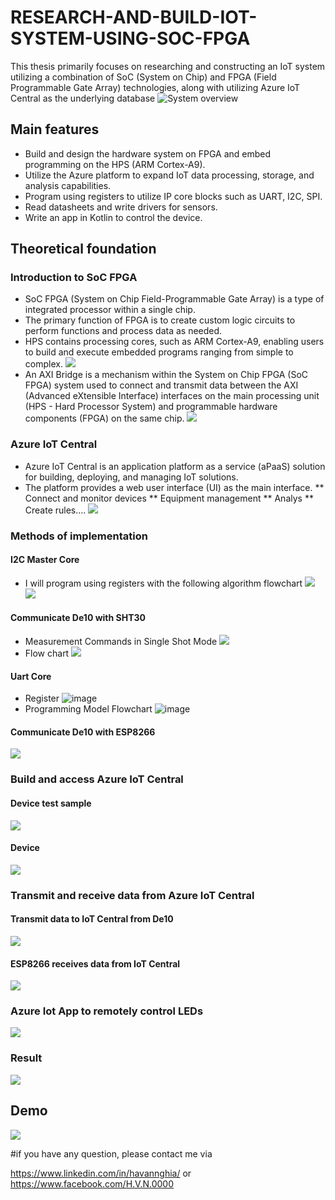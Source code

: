 # RESEARCH-AND-BUILD-IOT-SYSTEM-USING-SOC-FPGA
This thesis primarily focuses on researching and constructing an IoT system utilizing a combination of SoC (System on Chip) and FPGA (Field Programmable Gate Array) technologies, along with utilizing Azure IoT Central as the underlying database
![System overview](https://user-images.githubusercontent.com/130819168/266976715-8651736f-fe53-4ebc-aa5d-efdd1aa8d89d.png)

## Main features
* Build and design the hardware system on FPGA and embed programming on the HPS (ARM Cortex-A9).
* Utilize the Azure platform to expand IoT data processing, storage, and analysis capabilities.
* Program using registers to utilize IP core blocks such as UART, I2C, SPI.
* Read datasheets and write drivers for sensors.
* Write an app in Kotlin to control the device.
## Theoretical foundation
### Introduction to SoC FPGA
* SoC FPGA (System on Chip Field-Programmable Gate Array) is a type of integrated processor within a single chip.
* The primary function of FPGA is to create custom logic circuits to perform functions and process data as needed.
* HPS contains processing cores, such as ARM Cortex-A9, enabling users to build and execute embedded programs ranging from simple to complex.
![](https://user-images.githubusercontent.com/130819168/266976813-9769db47-ebb1-4594-b952-2bced86560d6.png)
* An AXI Bridge is a mechanism within the System on Chip FPGA (SoC FPGA) system used to connect and transmit data between the AXI (Advanced eXtensible Interface) interfaces on the main processing unit (HPS - Hard Processor System) and programmable hardware components (FPGA) on the same chip.
![](https://user-images.githubusercontent.com/130819168/266976835-86e2f973-face-48d2-9bd7-fb326a6d0701.png)
### Azure IoT Central
* Azure IoT Central is an application platform as a service (aPaaS) solution for building, deploying, and managing IoT solutions.
* The platform provides a web user interface (UI) as the main interface.
** Connect and monitor devices
** Equipment management
** Analys
** Create rules….
![](https://user-images.githubusercontent.com/130819168/266976983-f6f78caf-f585-4575-bf59-cc71e3a141ac.png)
### Methods of implementation
#### I2C Master Core
* I will program using registers with the following algorithm flowchart
![](https://user-images.githubusercontent.com/130819168/266977049-1c7093aa-fee5-4b8e-85b9-1ab34ceee416.png)
![](https://user-images.githubusercontent.com/130819168/266977074-c44bead0-3250-4bb2-ba3d-b2c2b9961ee2.png)
#### Communicate De10 with SHT30
* Measurement Commands in Single Shot Mode
![](https://user-images.githubusercontent.com/130819168/266977103-4d7ca3a9-6679-4ce1-b1b0-3fe720d2dc2f.png)
* Flow chart
![](https://user-images.githubusercontent.com/130819168/266977121-960dedd7-0ad2-4ae7-a823-9fb5e1ad1cfb.png)
#### Uart Core
* Register
![image](https://user-images.githubusercontent.com/130819168/266977174-386b9d77-c8f4-4c08-9c68-9beaf4dcc867.png)
* Programming Model Flowchart 
![image](https://user-images.githubusercontent.com/130819168/266977189-ace0bed4-e3d5-4d6e-a41a-f0f4c1ca3e53.png)
#### Communicate De10 with ESP8266
![](https://user-images.githubusercontent.com/130819168/266977272-37708c16-31ca-400b-9774-434c9d15620f.png)
### Build and access Azure IoT Central
#### Device test sample
![](https://user-images.githubusercontent.com/130819168/266977315-e7a01b81-68f3-4de0-8ec8-53f2a035269f.png)
#### Device
![](https://user-images.githubusercontent.com/130819168/266977337-7bc0f692-d2fe-4be1-b188-e94baec4fab7.png)
### Transmit and receive data from Azure IoT Central
#### Transmit data to IoT Central from De10
![](https://user-images.githubusercontent.com/130819168/266977367-1c65f981-3703-4be1-8899-dc865c66193f.png)
#### ESP8266 receives data from IoT Central
![](https://user-images.githubusercontent.com/130819168/266977388-bdbdb5d3-7e4f-4532-9d17-ed6cd99ee8c5.png)
### Azure Iot App to remotely control LEDs
![](https://user-images.githubusercontent.com/130819168/266977420-b66985e4-9e1e-4b3a-862f-85959ae6633b.png)
### Result
![](https://user-images.githubusercontent.com/130819168/266977604-a860cced-e11c-49c8-8bab-89ec71a1ddc3.png)
## Demo
![](https://user-images.githubusercontent.com/130819168/266977667-ce5f67f6-0d46-4d1f-b6bb-b3b97e7f2492.png)

#if you have any question, please contact me via

https://www.linkedin.com/in/havannghia/ or
https://www.facebook.com/H.V.N.0000



